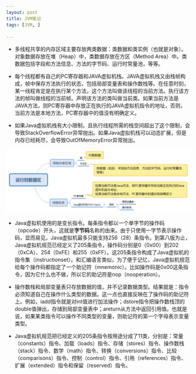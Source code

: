 ```yaml
---
layout: post
title: JVM笔记
tags: [JVM, ]

---
```


+ 多线程共享的内存区域主要存放两类数据：类数据和类实例（也就是对象）。对象数据存放在堆（Heap）中，类数据存放在方区（Method Area）中。类数据包括字段和方法信息、方法的字节码、运行时常量池，等等。

+ 每个线程都有自己的PC寄存器和JAVA虚拟机栈。JAVA虚拟机栈又由栈帧构成，帧中保存方法执行的状态，包括局部变量表和操作数栈等。在任意时刻，某一线程肯定是在执行某个方法，这个方法叫做该线程的当前方法。执行该方法的帧叫做线程的当前帧。声明该方法的类叫做当前类。如果当前方法是JAVA方法，则PC寄存器中存放正在执行的JAVA虚拟机指令的地址，否则，当前方法是本地方法，PC寄存器中的值没有明确定义。

+ 如果Java虚拟机栈有大小限制，且执行线程所需的栈空间超出了这个限制，会导致StackOverflowError异常抛出。如果Java虚拟机栈可以动态扩展，但是内存已经耗尽，会导致OutOfMemoryError异常抛出。

<img src="https://github.com/sofkyle/sofkyle.github.io/blob/master/_posts/image/jvm/运行时数据区.png?raw=true" />

+ Java虚拟机使用的是变长指令。每条指令都以一个单字节的操作码（opcode）开头，这就是**字节码**名称的由来。由于只使用一字节表示操作码，显而易见，Java虚拟机最多只能支持256（28）条指令。到第八版为止，Java虚拟机规范已经定义了205条指令，操作码分别是0（0x00）到202（0xCA）、254（0xFE）和255（0xFF）。这205条指令构成了Java虚拟机的指令集（instructionset）。和汇编语言类似，为了便于记忆，Java虚拟机规范给每个操作码都指定了一个助记符（mnemonic）。比如操作码是0x00这条指令，因为它什么也不做，所以它的助记符是nop（nooperation）。

+ 操作数栈和局部变量表只存放数据的值，并不记录数据类型。结果就是：指令必须知道自己在操作什么类型的数据。这一点也直接反映在了操作码的助记符上。例如，iadd指令就是对int值进行加法操作；dstore指令把操作数栈顶的double值弹出，存储到局部变量表中；areturn从方法中返回引用值。也就是说，如果某类指令可以操作不同类型的变量，则助记符的第一个字母表示变量类型。

+ Java虚拟机规范把已经定义的205条指令按用途分成了11类，分别是：常量（constants）指令、加载（loads）指令、存储（stores）指令、操作数栈（stack）指令、数学（math）指令、转换（conversions）指令、比较（comparisons）指令、控制（control）指令、引用（references）指令、扩展（extended）指令和保留（reserved）指令。